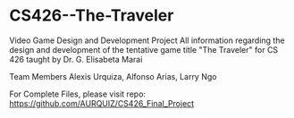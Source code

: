 # CS426--The-Traveler
Video Game Design and Development Project
All information regarding the design and development of the tentative game title "The Traveler" for CS 426 taught by Dr. G. Elisabeta Marai

Team Members
Alexis Urquiza, Alfonso Arias, Larry Ngo

For Complete Files, please visit repo: https://github.com/AURQUIZ/CS426_Final_Project
